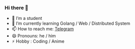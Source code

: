 ### Hi there 👋


- 🔭 I’m a student
- 🌱 I’m currently learning Golang / Web / Distributed System
- 📫 How to reach me:  [Telegram](https://t.me/seefs_cn)
- 😄 Pronouns: he / him
- ⚡ Hobby : Coding / Anime
